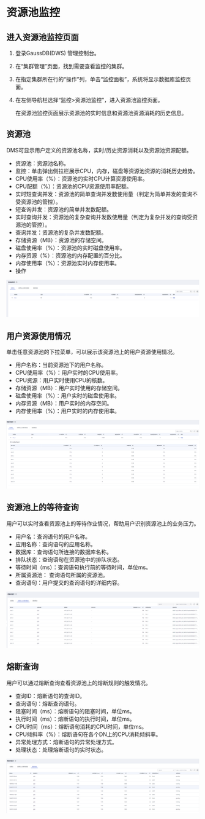 # 资源池监控<a name="ZH-CN_TOPIC_0000001455917045"></a>

## 进入资源池监控页面<a name="zh-cn_topic_0000001127476743_section339573619554"></a>

1.  登录GaussDB\(DWS\) 管理控制台。
2.  在“集群管理”页面，找到需要查看监控的集群。
3.  在指定集群所在行的“操作”列，单击“监控面板”，系统将显示数据库监控页面。
4.  在左侧导航栏选择“监控\>资源池监控”，进入资源池监控页面。

    在资源池监控页面展示资源池的实时信息和资源池资源消耗的历史信息。


## 资源池<a name="zh-cn_topic_0000001127476743_section14375205125420"></a>

DMS可显示用户定义的资源池名称，实时/历史资源消耗以及资源池资源配额。

-   资源池：资源池名称。
-   监控：单击弹出侧拉栏展示CPU，内存，磁盘等资源池资源的消耗历史趋势。
-   CPU使用率（%）：资源池的实时CPU计算资源使用率。
-   CPU配额（%）：资源池的CPU资源使用率配额。
-   实时短查询并发：资源池的简单查询并发数使用量（判定为简单并发的查询不受资源池的管控）。
-   短查询并发：资源池的简单并发数配额。
-   实时查询并发：资源池的复杂查询并发数使用量（判定为复杂并发的查询受资源池的管控）。
-   查询并发：资源池的复杂并发数配额。
-   存储资源（MB）：资源池的存储空间。
-   磁盘使用率（%）：资源池的实时磁盘使用率。
-   内存资源（%）：资源池的内存配置的百分比。
-   内存使用率（%）：资源池实时内存使用率。
-   操作

![](figures/zh-cn_image_0000001455557117.png)

## 用户资源使用情况<a name="zh-cn_topic_0000001127476743_section457591811719"></a>

单击任意资源池的下拉菜单，可以展示该资源池上的用户资源使用情况。

-   用户名称：当前资源池下的用户名称。
-   CPU使用率（%）：用户实时的CPU使用率。
-   CPU资源：用户实时使用CPU的核数。
-   存储资源（MB）：用户实时使用的存储空间。
-   磁盘使用率（%）：用户实时的磁盘使用率。
-   内存资源（MB）：用户实时的内存空间。
-   内存使用率（%）：用户实时的内存使用率。

![](figures/zh-cn_image_0000001405157406.png)

## 资源池上的等待查询<a name="zh-cn_topic_0000001127476743_section1453916151216"></a>

用户可以实时查看资源池上的等待作业情况，帮助用户识别资源池上的业务压力。

-   用户名：查询语句的用户名称。
-   应用名称：查询语句的应用名称。
-   数据库：查询语句所连接的数据库名称。
-   排队状态：查询语句在资源池中的排队状态。
-   等待时间（ms）：查询语句执行前的等待时间，单位ms。
-   所属资源池： 查询语句所属的资源池。
-   查询语句：用户提交的查询语句的详细内容。

![](figures/zh-cn_image_0000001455917305.png)

## 熔断查询<a name="zh-cn_topic_0000001127476743_section9954114313317"></a>

用户可以通过熔断查询查看资源池上的熔断规则的触发情况。

-   查询ID：熔断语句的查询ID。
-   查询语句：熔断查询语句。
-   阻塞时间（ms）：熔断语句的阻塞时间，单位ms。
-   执行时间（ms）：熔断语句的执行时间，单位ms。
-   CPU时间（ms）：熔断语句消耗的CPU时间，单位ms。
-   CPU倾斜率（%）：熔断语句在各个DN上的CPU消耗倾斜率。
-   异常处理方式：熔断语句的异常处理方式。
-   处理状态：处理熔断语句的实时状态。

![](figures/zh-cn_image_0000001455716965.png)

